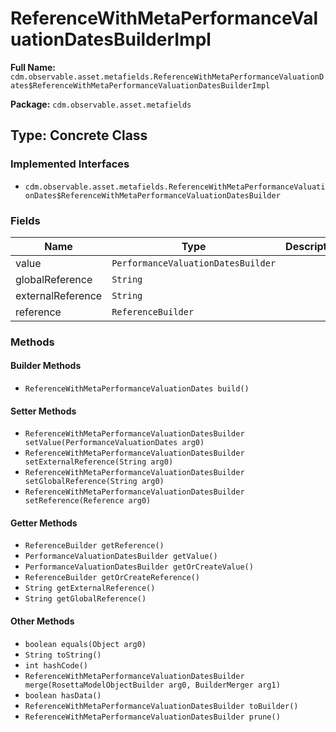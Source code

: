 # ReferenceWithMetaPerformanceValuationDatesBuilderImpl

**Full Name:** `cdm.observable.asset.metafields.ReferenceWithMetaPerformanceValuationDates$ReferenceWithMetaPerformanceValuationDatesBuilderImpl`

**Package:** `cdm.observable.asset.metafields`

## Type: Concrete Class

### Implemented Interfaces

- `cdm.observable.asset.metafields.ReferenceWithMetaPerformanceValuationDates$ReferenceWithMetaPerformanceValuationDatesBuilder`

### Fields

| Name | Type | Description |
|------|------|-------------|
| value | `PerformanceValuationDatesBuilder` |  |
| globalReference | `String` |  |
| externalReference | `String` |  |
| reference | `ReferenceBuilder` |  |

### Methods

#### Builder Methods

- `ReferenceWithMetaPerformanceValuationDates build()`

#### Setter Methods

- `ReferenceWithMetaPerformanceValuationDatesBuilder setValue(PerformanceValuationDates arg0)`
- `ReferenceWithMetaPerformanceValuationDatesBuilder setExternalReference(String arg0)`
- `ReferenceWithMetaPerformanceValuationDatesBuilder setGlobalReference(String arg0)`
- `ReferenceWithMetaPerformanceValuationDatesBuilder setReference(Reference arg0)`

#### Getter Methods

- `ReferenceBuilder getReference()`
- `PerformanceValuationDatesBuilder getValue()`
- `PerformanceValuationDatesBuilder getOrCreateValue()`
- `ReferenceBuilder getOrCreateReference()`
- `String getExternalReference()`
- `String getGlobalReference()`

#### Other Methods

- `boolean equals(Object arg0)`
- `String toString()`
- `int hashCode()`
- `ReferenceWithMetaPerformanceValuationDatesBuilder merge(RosettaModelObjectBuilder arg0, BuilderMerger arg1)`
- `boolean hasData()`
- `ReferenceWithMetaPerformanceValuationDatesBuilder toBuilder()`
- `ReferenceWithMetaPerformanceValuationDatesBuilder prune()`

